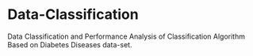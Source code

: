 # Data-Classification
Data Classification and Performance Analysis of Classification Algorithm Based on Diabetes Diseases data-set.
